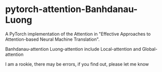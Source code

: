 # pytorch-attention-Banhdanau-Luong
A PyTorch implementation of the Attention in "Effective Approaches to Attention-based Neural Machine Translation".

Banhdanau-attention
Luong-attention include Local-attention and Global-attention

I am a rookie, there may be errors, if you find out, please let me know
